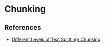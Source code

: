 # Chunking



## References

- [Different Levels of Text Splitting/ Chunking](https://medium.com/@263akash/different-levels-of-text-splitting-chunking-ce9da78570d5)
